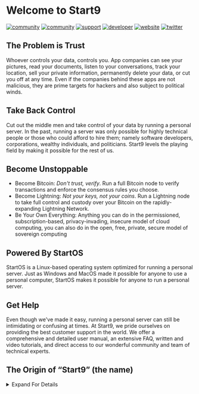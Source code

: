 # Welcome to Start9
[![community](https://img.shields.io/badge/community-matrix-yellow)](https://matrix.to/#/#community:matrix.start9labs.com)
[![community](https://img.shields.io/badge/community-telegram-informational)](https://t.me/start9_labs)
[![support](https://img.shields.io/badge/support-docs-important)](https://docs.start9.com)
[![developer](https://img.shields.io/badge/developer-matrix-blueviolet)](https://matrix.to/#/#community-dev:matrix.start9labs.com)
[![website](https://img.shields.io/website?down_color=lightgrey&down_message=offline&up_color=green&up_message=online&url=https%3A%2F%2Fstart9labs.com)](https://start9labs.com)
[![twitter](https://img.shields.io/twitter/follow/start9labs?label=Follow)](https://twitter.com/start9labs)


## The Problem is Trust

Whoever controls your data, controls you. App companies can see your pictures, read your documents, listen to your conversations, track your location, sell your private information, permanently delete your data, or cut you off at any time. Even if the companies behind these apps are not malicious, they are prime targets for hackers and also subject to political winds.

## Take Back Control

Cut out the middle men and take control of your data by running a personal server. In the past, running a server was only possible for highly technical people or those who could afford to hire them; namely software developers, corporations, wealthy individuals, and politicians. Start9 levels the playing field by making it possible for the rest of us.

## Become Unstoppable

- Become Bitcoin: _Don't trust, verify_. Run a full Bitcoin node to verify transactions and enforce the consensus rules you choose.
- Become Lightning: _Not your keys, not your coins_. Run a Lightning node to take full control and custody over your Bitcoin on the rapidly-expanding Lightning Network.
- Be Your Own Everything: Anything you can do in the permissioned, subscription-based, privacy-invading, insecure model of cloud computing, you can also do in the open, free, private, secure model of sovereign computing

## Powered By StartOS

StartOS is a Linux-based operating system optimized for running a personal server. Just as Windows and MacOS made it possible for anyone to use a personal computer, StartOS makes it possible for anyone to run a personal server.

## Get Help

Even though we've made it easy, running a personal server can still be intimidating or confusing at times. At Start9, we pride ourselves on providing the best customer support in the world. We offer a comprehensive and detailed user manual, an extensive FAQ, written and video tutorials, and direct access to our wonderful community and team of technical experts.

## The Origin of “Start9” (the name)

<details>
    <summary>Expand For Details</summary>

### Order From Chaos

Pokemon is a game for Gameboy. Twitch is a live video streaming app. “Twitch Plays Pokemon” was a popular phenomenon where Twitch users would collaborate to play a SHARED game of Pokemon on Gameboy. Here’s how it worked:

Participants would use the Twitch message board to enter commands that then got executed in the gameplay. For example, if someone entered the command "right”, that would cause the player to move 1 space to the right. Commands would execute immediately after they were received, and anyone could enter a valid command at any time. You can think of Twitch Plays Pokemon as the more practical equivalent of placing a Gameboy in the middle of a crowded room and telling everyone to push buttons at the same time. As you might expect, the gameplay of Twitch Plays Pokemon was quite “twitchy”, but in a very "infinite monkey theory" way, progress could eventually be made.

In an effort to streamline play, a new game mode was devised in which players would “vote” for the next command and, every 4 seconds, whatever command received the most votes over the previous 4 seconds would execute in the game. Also introduced in this mode was the ability to attach multipliers to a command, such that the command would execute that number of times. For example, “right2” would cause the player to move 2 spaces to the right. “right3” would cause the player to move 3 spaces to the right, and so on. The highest number any participant could place after a command was 9, meaning whatever command they entered would execute 9 times. As you might expect, gameplay in this mode was less chaotic, more efficient, but it also meant each participant had less direct and immediate influence over the game. If a group of even 5-10 got together and colluded on their votes, they could practically take over the game and make contrarian ideas irrelevant. The new game mode was called “Democracy”, and the original game mode became known as “Anarchy”. Which game mode was engaged was itself governed by a democratic process: if more participants wanted to play in Democracy mode, then Democracy mode engaged; if more wanted to play in Anarchy mode, then Anarchy mode engaged.

To summarize: in Anarchy mode, everyone had equal influence over the game, but progress was slow and clunky. In Democracy mode, progress was fast and efficient, but colluding groups could marginalize individual participants and ruin the game for them.

So…individual participants discovered a means of effective protest whenever Democracy mode became suffocating, but they could not garner enough votes to switch back to Anarchy mode. Someone would type the command “start9” into the comments. This command meant “open the start menu 9 times in a row”, which, as you might imagine, would be enormously disruptive if executed. The entire screen would be blocked by the start menu,  over and over. Typing “start9” was a participant’s way of signaling to other participants that they felt marginalized by Democracy mode, and they were ready to fight back. If others felt the same, they could also begin typing “start9” - then, sure enough, “start9” would finally receive more votes than the colluding group’s command, and the menu opening would begin. Every 4 seconds, the menu would open 9 times…again, and again, and again…until finally, the colluding group would be forced to either cooperate in reverting the game mode back to Anarchy mode or quit altogether.

Playing in Anarchy mode was impractical, but neither did people want to play a game where they had no voice, where a group of insiders had taken total control. And so “start9” became the battle cry of the individual, the out-group, a means of signaling to other individuals that it was time to fight back against the usurpers - to use their own rules against them, until there was no alternative but to return control to the individual participants.
</details>
